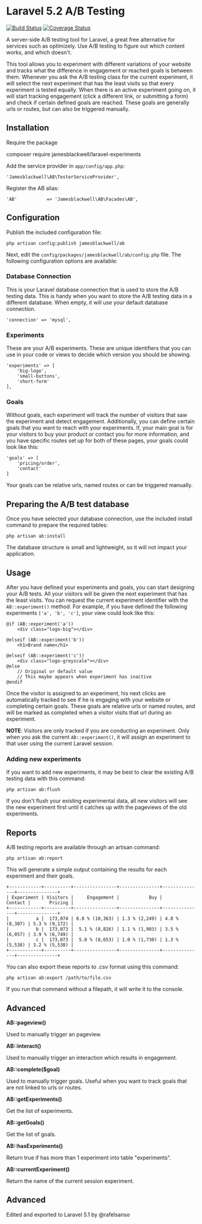 Laravel 5.2 A/B Testing
=====================

[![Build Status](http://img.shields.io/travis/rafelsanso/laravel-ab.svg)](https://travis-ci.org/rafelsanso/laravel-ab) [![Coverage Status](http://img.shields.io/coveralls/rafelsanso/laravel-ab.svg)](https://coveralls.io/r/rafelsanso/laravel-ab)

A server-side A/B testing tool for Laravel, a great free alternative for services such as optimizely. Use A/B testing to figure out which content works, and which doesn't.

This tool allows you to experiment with different variations of your website and tracks what the difference in engagement or reached goals is between them. Whenever you ask the A/B testing class for the current experiment, it will select the next experiment that has the least visits so that every experiment is tested equally. When there is an active experiment going on, it will start tracking engagement (click a different link, or submitting a form) and check if certain defined goals are reached. These goals are generally urls or routes, but can also be triggered manually.

Installation
------------

Require the package 

   composer require jamesblackwell/laravel-experiments

Add the service provider in `app/config/app.php`:

    'Jamesblackwell\AB\TesterServiceProvider',

Register the AB alias:

    'AB'           => 'Jamesblackwell\AB\Facades\AB',

Configuration
-------------

Publish the included configuration file:

    php artisan config:publish jamesblackwell/ab

Next, edit the `config/packages/jamesblackwell/ab/config.php` file. The following configuration options are available:

### Database Connection

This is your Laravel database connection that is used to store the A/B testing data. This is handy when you want to store the A/B testing data in a different database. When empty, it will use your default database connection.

    'connection' => 'mysql',

### Experiments

These are your A/B experiments. These are unique identifiers that you can use in your code or views to decide which version you should be showing.

    'experiments' => [
        'big-logo',
        'small-buttons',
        'short-form'
    ],

### Goals

Without goals, each experiment will track the number of visitors that saw the experiment and detect engagement. Additionally, you can define certain goals that you want to reach with your experiments. If, your main goal is for your visitors to buy your product or contact you for more information, and you have specific routes set up for both of these pages, your goals could look like this:

    'goals' => [
        'pricing/order',
        'contact'
    ]

Your goals can be relative urls, named routes or can be triggered manually.

Preparing the A/B test database
-------------------------------

Once you have selected your database connection, use the included install command to prepare the required tables:

    php artisan ab:install

The database structure is small and lightweight, so it will not impact your application.

Usage
-----

After you have defined your experiments and goals, you can start designing your A/B tests. All your visitors will be given the next experiment that has the least visits. You can request the current experiment identifier with the `AB::experiment()` method. For example, if you have defined the following experiments `['a', 'b', 'c']`, your view could look like this:

    @if (AB::experiment('a'))
        <div class="logo-big"></div>

    @elseif (AB::experiment('b'))
        <h1>Brand name</h1>

    @elseif (AB::experiment('c'))
        <div class="logo-greyscale"></div>
    @else
        // Original or default value
        // This maybe appears when experiment has inactive
    @endif

Once the visitor is assigned to an experiment, his next clicks are automatically tracked to see if he is engaging with your website or completing certain goals. These goals are relative urls or named routes, and will be marked as completed when a visitor visits that url during an experiment.

**NOTE**: Visitors are only tracked if you are conducting an experiment. Only when you ask the current `AB::experiment()`, it will assign an experiment to that user using the current Laravel session.

### Adding new experiments

If you want to add new experiments, it may be best to clear the existing A/B testing data with this command:

    php artisan ab:flush

If you don't flush your existing experimental data, all new visitors will see the new experiment first until it catches up with the pageviews of the old experiments.


Reports
-------

A/B testing reports are available through an artisan command:

    php artisan ab:report

This will generate a simple output containing the results for each experiment and their goals.

    +------------+----------+----------------+---------------+---------------+---------------+
    | Experiment | Visitors |     Engagement |           Buy |       Contact |       Pricing |
    +------------+----------+----------------+---------------+---------------+---------------+
    |          a |  173,074 | 6.0 % (10,363) | 1.3 % (2,249) | 4.8 % (8,307) | 5.3 % (9,172) |
    |          b |  173,073 |  5.1 % (8,826) | 1.1 % (1,903) | 3.5 % (6,057) | 3.9 % (6,749) |
    |          c |  173,073 |  5.0 % (8,653) | 1.0 % (1,730) | 1.3 % (5,538) | 3.2 % (5,538) |
    +------------+----------+----------------+---------------+---------------+---------------+

You can also export these reports to .csv format using this command:

    php artisan ab:export /path/to/file.csv

If you run that command without a filepath, it will write it to the console.

Advanced
--------

**AB::pageview()**

Used to manually trigger an pageview.

**AB::interact()**

Used to manually trigger an interaction which results in engagement.

**AB::complete($goal)**

Used to manually trigger goals. Useful when you want to track goals that are not linked to urls or routes.

**AB::getExperiments()**

Get the list of experiments.

**AB::getGoals()**

Get the list of goals.

**AB::hasExperiments()**

Return true if has more than 1 experiment into table "experiments".

**AB::currentExperiment()**

Return the name of the current session experiment.


Advanced
--------

Edited and exported to Laravel 5.1 by @rafelsanso

